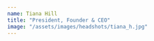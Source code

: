 ```yaml
---
name: Tiana Hill 
title: "President, Founder & CEO"
image: "/assets/images/headshots/tiana_h.jpg"
---
```

